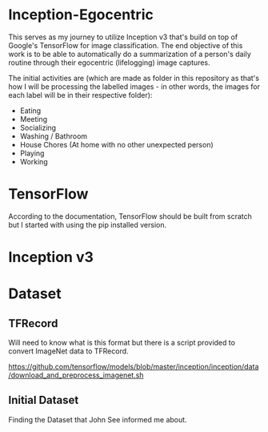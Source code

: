 # Inception-Egocentric

This serves as my journey to utilize Inception v3 that's build on top of Google's TensorFlow for image classification.  The end objective of this work is to be able to automatically do a summarization of a person's daily routine through their egocentric (lifelogging) image captures.

The initial activities are (which are made as folder in this repository as that's how I will be processing the labelled images - in other words, the images for each label will be in their respective folder):

* Eating
* Meeting 
* Socializing
* Washing / Bathroom
* House Chores (At home with no other unexpected person)
* Playing
* Working

# TensorFlow

According to the documentation, TensorFlow should be built from scratch but I started with using the pip installed version.

# Inception v3

# Dataset
## TFRecord

Will need to know what is this format but there is a script provided to convert ImageNet data to TFRecord.

https://github.com/tensorflow/models/blob/master/inception/inception/data/download_and_preprocess_imagenet.sh

## Initial Dataset

Finding the Dataset that John See informed me about.


